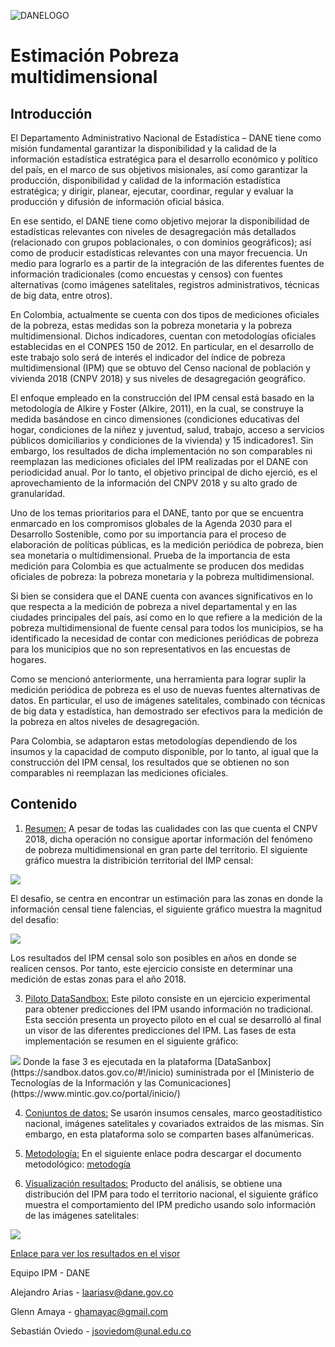 ![DANELOGO](Figuras/Logo-DANE-color-2019.jpg)
# Estimación Pobreza multidimensional 
## Introducción

El Departamento Administrativo Nacional de Estadística – DANE tiene como misión fundamental garantizar la disponibilidad y la calidad de la información estadística estratégica para el desarrollo económico y político del país, en el marco de sus objetivos misionales, así como garantizar la producción, disponibilidad y calidad de la información estadística estratégica; y dirigir, planear, ejecutar, coordinar, regular y evaluar la producción y difusión de información oficial básica.

En ese sentido, el DANE tiene como objetivo mejorar la disponibilidad de estadísticas relevantes con niveles de desagregación más detallados (relacionado con grupos poblacionales, o con dominios geográficos); así como de producir estadísticas relevantes con una mayor frecuencia. Un medio para lograrlo es a partir de la integración de las diferentes fuentes de información tradicionales (como encuestas y censos) con fuentes alternativas (como imágenes satelitales, registros administrativos, técnicas de big data, entre otros).

En Colombia, actualmente se cuenta con dos tipos de mediciones oficiales de la pobreza, estas medidas son la pobreza monetaria y la pobreza multidimensional. Dichos indicadores, cuentan con metodologías oficiales establecidas en el CONPES 150 de 2012. En particular, en el desarrollo de este trabajo solo será de interés el indicador del índice de pobreza multidimensional (IPM) que se obtuvo del Censo nacional de población y vivienda 2018 (CNPV 2018) y sus niveles de desagregación geográfico.

El enfoque empleado en la construcción del IPM censal está basado en la metodología de Alkire y Foster (Alkire, 2011), en la cual, se construye la medida basándose en cinco dimensiones (condiciones educativas del hogar, condiciones de la niñez y juventud, salud, trabajo, acceso a servicios públicos domiciliarios y condiciones de la vivienda) y 15 indicadores1. Sin embargo, los resultados de dicha implementación no son comparables ni reemplazan las mediciones oficiales del IPM realizadas por el DANE con periodicidad anual. Por lo tanto, el objetivo principal de dicho ejerció, es el aprovechamiento de la información del CNPV 2018 y su alto grado de granularidad.

Uno de los temas prioritarios para el DANE, tanto por que se encuentra enmarcado en los compromisos globales de la Agenda 2030 para el Desarrollo Sostenible, como por su importancia para el proceso de elaboración de políticas públicas, es la medición periódica de pobreza, bien sea monetaria o multidimensional. Prueba de la importancia de esta medición para Colombia es que actualmente se producen dos medidas oficiales de pobreza: la pobreza monetaria y la pobreza multidimensional.

Si bien se considera que el DANE cuenta con avances significativos en lo que respecta a la medición de pobreza a nivel departamental y en las ciudades principales del país, así como en lo que refiere a la medición de la pobreza multidimensional de fuente censal para todos los municipios, se ha identificado la necesidad de contar con mediciones periódicas de pobreza para los municipios que no son representativos en las encuestas de hogares.

Como se mencionó anteriormente, una herramienta para lograr suplir la medición periódica de pobreza es el uso de nuevas fuentes alternativas de datos. En particular, el uso de imágenes satelitales, combinado con técnicas de big data y estadística, han demostrado ser efectivos para la medición de la pobreza en altos niveles de desagregación.

Para Colombia, se adaptaron estas metodologías dependiendo de los insumos y la capacidad de computo disponible, por lo tanto, al igual que la construcción del IPM censal, los resultados que se obtienen no son comparables ni reemplazan las mediciones oficiales.



## Contenido

1. [Resumen:](#introducción) 
A pesar  de todas las cualidades con las que cuenta el CNPV 2018, dicha operación no consigue aportar información del fenómeno de pobreza multidimensional en gran parte del territorio. El siguiente gráfico muestra la distribición territorial del  IMP censal:

<img src="Figuras/OBSERVED_municipality_IPM_26_01_2021.png">

El desafio, se centra en encontrar un estimación para las zonas en donde la información censal tiene falencias, el siguiente gráfico muestra la magnitud del desafio:

<img src="Figuras/CEROS_municipality_IPM_26_01_2021.png"> 

Los resultados del IPM censal solo son posibles en años en donde se realicen censos. Por tanto, este ejercicio  consiste en determinar una medición de estas zonas para el año 2018.

3. [Piloto DataSandbox:](#piloto) 
Este piloto consiste en un ejercicio experimental para obtener predicciones del IPM usando información no tradicional.  Esta sección presenta un proyecto piloto en el cual se desarrolló al final un visor   de las diferentes predicciones del IPM. Las fases de esta implementación se resumen en el siguiente gráfico:
<img src="/Figuras/Transfer learning.PNG">  
Donde la fase 3 es ejecutada en la plataforma [DataSanbox](https://sandbox.datos.gov.co/#!/inicio) suministrada por el [Ministerio de Tecnologías de la Información y las Comunicaciones](https://www.mintic.gov.co/portal/inicio/)

4. [Conjuntos de datos:](#insumos) Se usarón insumos censales, marco geostadítistico nacional, imágenes satelitales y covariados extraidos de las mismas. Sin embargo, en esta plataforma solo se comparten bases alfanúmericas.    

5. [Metodología:](#Metodología) En el siguiente enlace podra descargar el documento metodológico:  [metodogía](https://www.dane.gov.co/files/investigaciones/experimentales/ipm/IPM-documento-metodologico.pdf)
6. [Visualización resultados:](#visualizacion) Producto del análisis, se obtiene una distribución del IPM para todo el territorio nacional, el siguiente gráfico muestra el comportamiento del IPM predicho usando solo información de las imágenes satelitales:
<img src="Figuras/ipm_Directas_GBTR_v2_26_01_2021.png"> 

[Enlace para ver los resultados en el visor ](https://visores.dane.gov.co/visor-nuevo-ipm/)









Equipo IPM - DANE

Alejandro Arias - laariasv@dane.gov.co

Glenn Amaya - ghamayac@gmail.com

Sebastián Oviedo - jsoviedom@unal.edu.co
